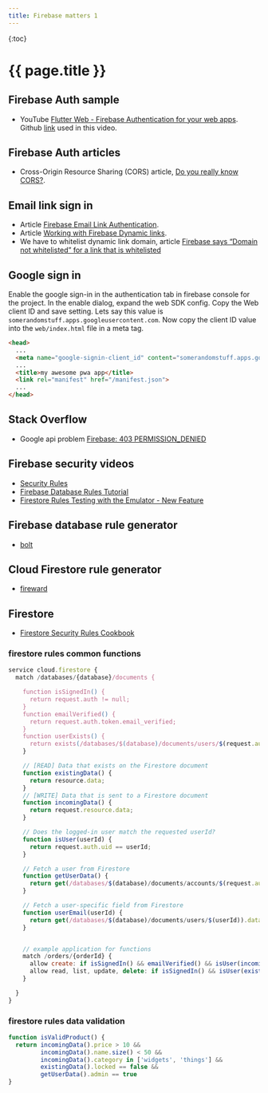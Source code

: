 ```yaml
---
title: Firebase matters 1
---
```


{:toc}

# {{ page.title }}


## Firebase Auth sample
* YouTube [Flutter Web - Firebase Authentication for your web apps](https://youtu.be/qtJU5T0tF-M).
  Github [link](https://github.com/rajayogan/flutterweb-firebaseauth) used in this video.

## Firebase Auth articles
* Cross-Origin Resource Sharing (CORS) article, [Do you really know CORS?](https://dzone.com/articles/do-you-really-know-cors).


## Email link sign in
* Article [Firebase Email Link Authentication](https://medium.com/@huzaifa.ameen229/firebase-email-link-authentication-ac2504068562).
* Article [Working with Firebase Dynamic links](https://medium.com/mindorks/working-with-firebase-dynamic-links-a581df8fee6f).
* We have to whitelist dynamic link domain, article [Firebase says “Domain not whitelisted” for a link that is whitelisted
](https://stackoverflow.com/questions/51374411/.firebase-says-domain-not-whitelisted-for-a-link-that-is-whitelisted)


## Google sign in
Enable the google sign-in in the authentication tab in firebase console for the project. In the enable dialog, expand the web SDK config.
Copy the Web client ID and save setting.  Lets say this value is ``somerandomstuff.apps.googleusercontent.com``. Now copy the client ID value into the ``web/index.html`` file in a meta tag.

```html
<head>
  ...
  <meta name="google-signin-client_id" content="somerandomstuff.apps.googleusercontent.com" />
  ...
  <title>my awesome pwa app</title>
  <link rel="manifest" href="/manifest.json">
  ...
</head>
```

## Stack Overflow
* Google api problem [Firebase: 403 PERMISSION_DENIED](https://stackoverflow.com/questions/58495985/firebase-403-permission-denied-firebaseerror-installations-requests-are-blo/58496014#58496014)

## Firebase security videos
* [Security Rules](https://youtu.be/DBKB6r5BFqo)
* [Firebase Database Rules Tutorial](https://youtu.be/qLrDWBKTUZo)
* [Firestore Rules Testing with the Emulator - New Feature](https://youtu.be/Rx4pVS1vPGY)

## Firebase database rule generator
* [bolt](https://github.com/FirebaseExtended/bolt)

## Cloud Firestore rule generator
* [fireward](https://github.com/bijoutrouvaille/fireward)

## Firestore
* [Firestore Security Rules Cookbook](https://fireship.io/snippets/firestore-rules-recipes/)


### firestore rules common functions
```javascript
service cloud.firestore {
  match /databases/{database}/documents {

    function isSignedIn() {
      return request.auth != null;
    }
    function emailVerified() {
      return request.auth.token.email_verified;
    }
    function userExists() {
      return exists(/databases/$(database)/documents/users/$(request.auth.uid));
    }

    // [READ] Data that exists on the Firestore document
    function existingData() {
      return resource.data;
    }
    // [WRITE] Data that is sent to a Firestore document
    function incomingData() {
      return request.resource.data;
    }

    // Does the logged-in user match the requested userId?
    function isUser(userId) {
      return request.auth.uid == userId;
    }

    // Fetch a user from Firestore
    function getUserData() {
      return get(/databases/$(database)/documents/accounts/$(request.auth.uid)).data
    }

    // Fetch a user-specific field from Firestore
    function userEmail(userId) {
      return get(/databases/$(database)/documents/users/$(userId)).data.email;
    }


    // example application for functions
    match /orders/{orderId} {
      allow create: if isSignedIn() && emailVerified() && isUser(incomingData().userId);
      allow read, list, update, delete: if isSignedIn() && isUser(existingData().userId);
    }

  }
}
```

### firestore rules data validation

```javascript
function isValidProduct() {
  return incomingData().price > 10 && 
         incomingData().name.size() < 50 &&
         incomingData().category in ['widgets', 'things'] &&
         existingData().locked == false && 
         getUserData().admin == true
}
```


